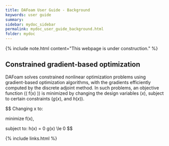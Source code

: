 ```yaml
---
title: DAFoam User Guide - Background
keywords: user guide
summary: 
sidebar: mydoc_sidebar
permalink: mydoc_user_guide_background.html
folder: mydoc
---
```


{% include note.html content="This webpage is under construction." %}

## Constrained gradient-based optimization

DAFoam solves constrained nonlinear optimization problems using gradient-based optimization algorithms, with the gradients efficiently computed by the discrete adjoint method. In such problems, an objective function (\( f(x) \)) is minimized by changing the design variables ($x$), subject to certain constraints ($g(x)$, and $h(x)$).

$$
Changing x to:

minimize f(x),

subject to: 
h(x) = 0
g(x) \le 0
$$

{% include links.html %}
